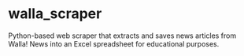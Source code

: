 # walla_scraper
 Python-based web scraper that extracts and saves news articles from Walla! News into an Excel spreadsheet for educational purposes.
